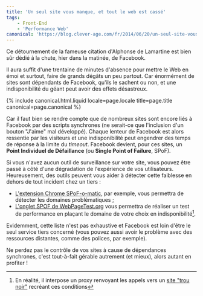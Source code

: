 ```yaml
---
title: 'Un seul site vous manque, et tout le web est cassé'
tags:
    - Front-End
    - 'Performance Web'
canonical: 'https://blog.clever-age.com/fr/2014/06/20/un-seul-site-vous-manque-et-tout-le-web-est-casse/'
---
```


Ce détournement de la fameuse citation d'Alphonse de Lamartine est bien sûr
dédié à la chute, hier dans la matinée, de Facebook.

Il aura suffit d'une trentaine de minutes d'absence pour mettre le Web en émoi
et surtout, faire de grands dégâts un peu partout. Car énormément de sites sont
dépendants de Facebook, qu'ils le sachent ou non, et une indisponibilité du
géant peut avoir des effets désastreux.

<!-- more -->

{% include canonical.html.liquid
    locale=page.locale
    title=page.title
    canonical=page.canonical
%}

Car il faut bien se rendre compte que de nombreux sites sont encore liés à
Facebook par des scripts synchrones (ne serait-ce que l'inclusion d'un bouton
"J'aime" mal développé). Chaque lenteur de Facebook est alors ressentie par les
visiteurs et une indisponibilité peut engendrer des temps de réponse à la limite
du <em>timeout</em>. Facebook devient, pour ces sites, un <strong>Point
Individuel de Défaillance</strong> (ou <strong>Single Point of Failure</strong>,
SPoF).

Si vous n'avez aucun outil de surveillance sur votre site, vous pouvez être
passé à côté d'une dégradation de l'expérience de vos utilisateurs.
Heureusement, des outils peuvent vous aider à détecter cette faiblesse en dehors
de tout incident chez un tiers :

-   [L'extension Chrome SPoF-o-matic](https://chrome.google.com/webstore/detail/spof-o-matic/plikhggfbplemddobondkeogomgoodeg),
    par exemple, vous permettra de détecter les domaines problématiques ;
-   [L'onglet SPOF de WebPageTest.org](http://www.webpagetest.org/) vous
    permettra de réaliser un test de performance en plaçant le domaine de votre
    choix en indisponibilité[^1].

[^1]:

    En réalité, il interpose un proxy renvoyant les appels vers un
    <a href="https://blackhole.webpagetest.org">site "trou noir"</a> recréant
    ces conditions

Evidemment, cette liste n'est pas exhaustive et Facebook est loin d'être le seul
service tiers concerné (vous pouvez aussi avoir le problème avec des ressources
distantes, comme des polices, par exemple).

Ne perdez pas le contrôle de vos sites à cause de dépendances synchrones, c'est
tout-à-fait gérable autrement (et mieux), alors autant en profiter !

